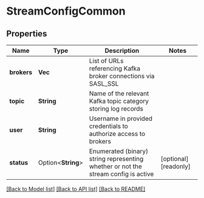# StreamConfigCommon

## Properties

Name | Type | Description | Notes
------------ | ------------- | ------------- | -------------
**brokers** | **Vec<String>** | List of URLs referencing Kafka broker connections via SASL_SSL | 
**topic** | **String** | Name of the relevant Kafka topic category storing log records | 
**user** | **String** | Username in provided credentials to authorize access to brokers | 
**status** | Option<**String**> | Enumerated (binary) string representing whether or not the stream config is active | [optional][readonly]

[[Back to Model list]](../README.md#documentation-for-models) [[Back to API list]](../README.md#documentation-for-api-endpoints) [[Back to README]](../README.md)


